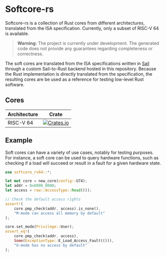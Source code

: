 # Softcore-rs

Softcore-rs is a collection of Rust cores from different architectures, translated from the ISA specification.
Currently, only a subset of RISC-V 64 is available.

> **Warning:** The project is currently under development. The generated code does not provide any guarantees regarding completeness or correctness.

The soft cores are translated from the ISA specifications written in [Sail](https://github.com/rems-project/sail) through a custom Sail-to-Rust backend hosted in this repository.
Because the Rust implementation is directly translated from the specification, the resulting cores are be used as a reference for testing low-level Rust software.

## Cores

| Architecture | Crate                                |
|--------------|--------------------------------------|
| RISC-V 64    | [![Crates.io][rv64-badge]][rv64-url] |

[rv64-badge]: https://img.shields.io/crates/v/softcore-rv64
[rv64-url]: https://crates.io/crates/softcore-rv64

## Example

Soft cores can have a variety of use cases, notably for testing purposes.
For instance, a soft core can be used to query hardware functions, such as checking if a load will succeed or result in a fault for a given hardware state.

```rs
use softcore_rv64::*;

let mut core = new_core(config::U74);
let addr = 0x8000_0000;
let access = raw::AccessType::Read(());

// Check the default access rights
assert!(
    core.pmp_check(addr, access).is_none(),
    "M-mode can access all memory by default"
);

core.set_mode(Privilege::User);
assert_eq!(
    core.pmp_check(addr, access),
    Some(ExceptionType::E_Load_Access_Fault(())),
    "U-mode has no access by default"
);
```
